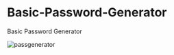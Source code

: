 # Basic-Password-Generator
Basic Password Generator 

![passgenerator](https://user-images.githubusercontent.com/96448186/221698257-defd9a3a-317f-4211-8a86-1d70d3fa9d64.png)
